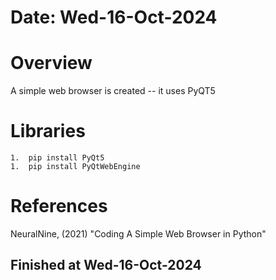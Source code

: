 #   Date: Wed-16-Oct-2024


#   Overview
A simple web browser is created -- it uses PyQT5


#   Libraries
    1.  pip install PyQt5
    1.  pip install PyQtWebEngine


#   References
NeuralNine, (2021) "Coding A Simple Web Browser in Python"


##  Finished at Wed-16-Oct-2024